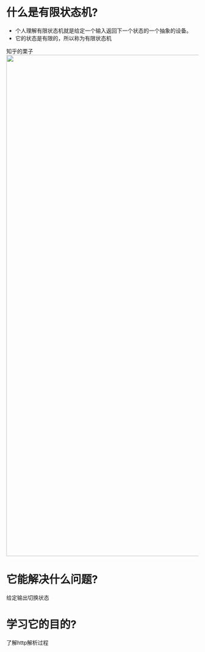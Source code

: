 # 什么是有限状态机?
- 个人理解有限状态机就是给定一个输入返回下一个状态的一个抽象的设备。
- 它的状态是有限的，所以称为有限状态机

知乎的栗子
<img src="https://pic1.zhimg.com/50/v2-decfbc57465b4fac59c52b14c9fe0298_720w.jpg?source=1940ef5c" data-caption="" data-size="normal" data-rawwidth="1314" data-rawheight="846" data-default-watermark-src="https://pica.zhimg.com/50/v2-8b1d0caba97fcb97ea9d0481faba9d0e_720w.jpg?source=1940ef5c" class="origin_image zh-lightbox-thumb" width="1314" data-original="https://pic2.zhimg.com/v2-decfbc57465b4fac59c52b14c9fe0298_r.jpg?source=1940ef5c"/>
# 它能解决什么问题?
给定输出切换状态
# 学习它的目的?
了解http解析过程